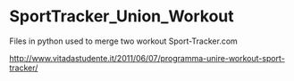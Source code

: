 SportTracker_Union_Workout
==========================

Files in python used to merge two workout Sport-Tracker.com

http://www.vitadastudente.it/2011/06/07/programma-unire-workout-sport-tracker/
